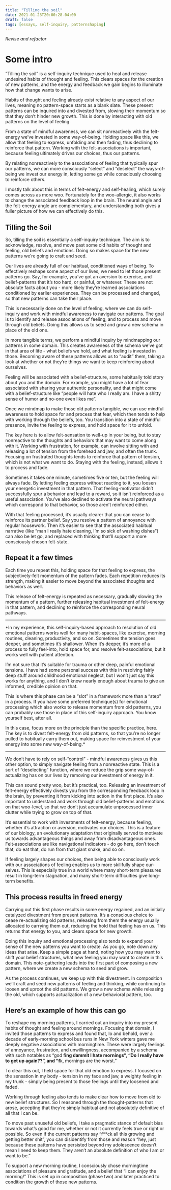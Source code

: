 ```yaml
---
title: "Tilling the soil"
date: 2021-01-23T20:00:28-04:00
draft: false
tags: [essays, self-inquiry, patternshaping]
---
```


*Revise and refactor*

# Some intro
“Tilling the soil” is a self-inquiry technique used to heal and release undesired habits of thought and feeling. This clears spaces for the creation of new patterns, and the energy and feedback we gain begins to illuminate how that change wants to arise. 
 
Habits of thought and feeling already exist relative to any aspect of our lives, meaning no pattern-space starts as a blank slate. These present patterns can be inquired into and divested from, slowing their momentum so that they don’t hinder new growth. This is done by interacting with old patterns on the level of feeling.

From a state of mindful awareness, we can sit nonreactively with the felt-energy we’ve invested in some way-of-being. Holding space like this, we allow that feeling to express, unfolding and then fading, thus declining to reinforce that pattern. Working with the felt-associations is important, because feeling ultimately drives our choices, thus our patterns.

By relating nonreactively to the associations of feeling that typically spur our patterns, we can more consciously “select” and “deselect” the ways-of-being we invest our energy in, letting some go while consciously choosing to reinforce others. 
 
I mostly talk about this in terms of felt-energy and self-healing, which surely comes across as more woo. Fortunately for the woo-allergic, it also works to change the associated feedback loop in the brain. The neural angle and the felt-energy angle are complementary, and understanding both gives a fuller picture of how we can effectively do this. 

## Tilling the Soil
So, tilling the soil is essentially a self-inquiry technique. The aim is to acknowledge, resolve, and move past some old habits of thought and feeling, old beliefs and emotions. Doing so makes space for the new patterns we’re going to craft and seed. 

Our lives are already full of our habitual, conditioned ways of being. To effectively reshape some aspect of our lives, we need to let those present patterns go. Say, for example, you’ve got an aversion to exercise, and belief-patterns that it’s too hard, or painful, or whatever. These are not absolute facts about you - more likely they’re learned associations conditioned by earlier experiences. They can be processed and changed, so that new patterns can take their place.
 
This is necessarily done on the level of feeling, where we can do self-inquiry and work with mindful awareness to navigate our patterns. The goal is to identify and release associations of feeling, and to process and move through old beliefs. Doing this allows us to seed and grow a new schema in place of the old one.

In more tangible terms, we perform a mindful inquiry by mindmapping our patterns in some domain. This creates awareness of the schema we’ve got in that area of life - what beliefs we hold, and what feeling is invested in those. Becoming aware of these patterns allows us to “audit” them, taking a look at whether or not they’re things we want to keep reinforcing about ourselves. 

Feeling will be associated with a belief-structure, some habitually told story about you and the domain. For example, you might have a lot of fear associated with sharing your authentic personality, and that might come with a belief-structure like “people will hate who I really am. I have a shitty sense of humor and no-one even likes me”. 

Once we mindmap to make those old patterns tangible, we can use mindful awareness to hold space for and process that fear, which then tends to help with working through the beliefs, too. You transition into a state of mindful presence, invite the feeling to express, and hold space for it to unfold.

The key here is to allow felt-sensation to well-up in your being, but to stay nonreactive to the thoughts and behaviors that may want to come along with it. Working with frustration, for example, can involve sitting with and releasing a lot of tension from the forehead and jaw, and often the trunk. Focusing on frustrated thoughts tends to reinforce that pattern of tension, which is not what we want to do. Staying with the feeling, instead, allows it to process and fade.

Sometimes it takes one minute, sometimes five or ten, but the feeling will always fade. By letting feeling express without reacting to it, you loosen your energetic investment in that pattern. That feeling-motivator didn’t successfully spur a behavior and lead to a reward, so it isn’t reinforced as a useful association. You’ve also declined to activate the neural pathways which correspond to that behavior, so those aren’t reinforced either.

With that feeling processed, it’s usually clearer that you can cease to reinforce its partner belief. Say you resolve a pattern of annoyance with regular housework. Then it’s easier to see that the associated habitual narrative (like “man I really hate cleaning, I’m so sick of washing dishes”) can also be let go, and replaced with thinking that’ll support a more consciously chosen felt-state.

## Repeat it a few times
Each time you repeat this, holding space for that feeling to express, the subjectively-felt momentum of the pattern fades. Each repetition reduces its strength, making it easier to move beyond the associated thoughts and behaviors as well.

This release of felt-energy is repeated as necessary, gradually slowing the momentum of a pattern, further releasing habitual investment of felt-energy in that pattern, and declining to reinforce the corresponding neural pathways.

---
*In my experience, this self-inquiry-based approach to resolution of old emotional patterns works well for many habit-spaces, like exercise, morning routines, cleaning, productivity, and so on. Sometimes the tension goes deeper, and sometimes it’s shallower. When it’s deeper, it’s more of a process to fully feel-into, hold space for, and resolve felt-associations, but it works well with patient attention.

I’m not sure that it’s suitable for trauma or other deep, painful emotional tensions. I have had some personal success with this in resolving fairly deep stuff around childhood emotional neglect, but I won’t just say this works for anything, and I don’t know nearly enough about trauma to give an informed, credible opinion on that.

This is where this phase can be a “slot” in a framework more than a “step” in a process. If you have some preferred technique(s) for emotional processing which also works to release momentum from old patterns, you can probably use those in place of this self-inquiry approach. You know yourself best, after all.

In this case, focus more on the principle than the specific practice, here. The key is to divest felt-energy from old patterns, so that you’re no longer pulled to habitually carry them out, making space for reinvestment of your energy into some new way-of-being.*

---

We don’t have to rely on self-”control” - mindful awareness gives us this other option, to simply navigate feeling from a nonreactive state. This is a sort of “deselecting” function, where we reduce the grip some way-of-actualizing has on our lives by removing our investment of energy in it.

This can sound pretty woo, but it’s practical, too. Releasing an investment of felt-energy effectively divests you from the corresponding feedback loop in the brain, by preventing it from kicking into action in the first place. It’s also important to understand and work through old belief-patterns and emotions on that woo-level, so that we don’t just accumulate unprocessed inner clutter while trying to grow on top of that. 

It’s essential to work with investments of felt-energy, because feeling, whether it’s attraction or aversion, motivates our choices. This is a feature of our biology, an evolutionary adaptation that originally served to motivate us towards advantageous things and away from disadvantageous ones. Felt-associations are like navigational indicators - do go here, don’t touch that, do eat that, do run from that giant snake, and so on. 

If feeling largely shapes our choices, then being able to consciously work with our associations of feeling enables us to more skillfully shape our-selves. This is especially true in a world where many short-term pleasures result in long-term stagnation, and many short-term difficulties give long-term benefits.  

## This process results in freed energy

Carrying out this first phase results in some energy regained, and an initially catalyzed divestment from present patterns. It’s a conscious choice to cease re-actualizing old patterns, releasing from them the energy usually allocated to carrying them out, reducing the hold that feeling has on us. This returns that energy to you, and clears space for new growth.

Doing this inquiry and emotional processing also tends to expand your sense of the new patterns you want to create. As you go, note down any ideas that arise. Keep a simple page at hand, noting how you may want to shift your belief structures, what new feeling you may want to create in this domain. This note-gathering leads into the first part of composing a new pattern, where we create a new schema to seed and grow.

As the process continues, we keep up with this divestment. In composition we’ll craft and seed new patterns of feeling and thinking, while continuing to loosen and uproot the old patterns. We grow a new schema while releasing the old, which supports actualization of a new behavioral pattern, too.

## Here’s an example of how this can go
To reshape my morning patterns, I carried out an inquiry into my present habits of thought and feeling around mornings. Focusing that domain, I invited those patterns to express and found that, lo and behold, over a decade of early-morning school bus runs in New York winters gave me deeply negative associations with morningtime. These were largely feelings of annoyance, frustration, and unwillingness, accompanied by a schema with such notables as “god f**ing dammit I hate mornings”, “Do I really have to get up again??”, and “f**k, mornings are the worst.”
  
To clear this out, I held space for that old emotion to express. I focused on the sensation in my body - tension in my face and jaw, a weighty feeling in my trunk - simply being present to those feelings until they loosened and faded. 

Working through feeling also tends to make clear how to move from old to new belief structures. So I reasoned through the thought-patterns that arose, accepting that they’re simply habitual and not absolutely definitive of all that I can be. 

To move past unuseful old beliefs, I take a pragmatic stance of default bias towards what’s good for me, whether or not it currently feels true or right or possible. So even if the current patterns say “f**ck all this growing and getting better shit”, you can disidentify from those and reason “hey, just because these patterns have persisted beyond my adolescence doesn’t mean I need to keep them. They aren’t an absolute definition of who I am or want to be.”

To support a new morning routine, I consciously chose morningtime associations of pleasure and gratitude, and a belief that “I can enjoy the morning!” This is set up in composition (phase two) and later practiced to condition the growth of those new patterns. 


